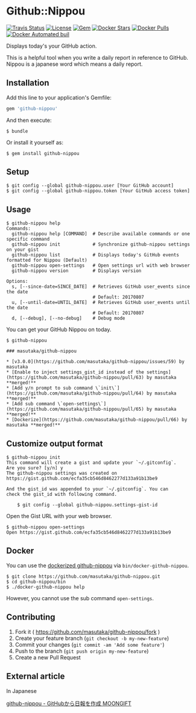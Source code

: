 # Github::Nippou

[![Travis Status](https://img.shields.io/travis/masutaka/github-nippou.svg?style=flat-square)][travisci]
[![License](https://img.shields.io/github/license/masutaka/github-nippou.svg?style=flat-square)][license]
[![Gem](https://img.shields.io/gem/v/github-nippou.svg?style=flat-square)][gem-link]
[![Docker Stars](https://img.shields.io/docker/stars/masutaka/github-nippou.svg?style=flat-square)][dockerhub]
[![Docker Pulls](https://img.shields.io/docker/pulls/masutaka/github-nippou.svg?style=flat-square)][dockerhub]
[![Docker Automated buil](https://img.shields.io/docker/automated/masutaka/github-nippou.svg?style=flat-square)][dockerhub]

[travisci]: https://travis-ci.org/masutaka/github-nippou
[license]: https://github.com/masutaka/github-nippou/blob/master/LICENSE.txt
[gem-link]: http://badge.fury.io/rb/github-nippou
[dockerhub]: https://hub.docker.com/r/masutaka/github-nippou/

Displays today's your GitHub action.

This is a helpful tool when you write a daily report in reference to
GitHub. Nippou is a japanese word which means a daily report.

## Installation

Add this line to your application's Gemfile:

```ruby
gem 'github-nippou'
```

And then execute:

    $ bundle

Or install it yourself as:

    $ gem install github-nippou

## Setup

    $ git config --global github-nippou.user [Your GitHub account]
    $ git config --global github-nippou.token [Your GitHub access token]

## Usage

```
$ github-nippou help
Commands:
  github-nippou help [COMMAND]  # Describe available commands or one specific command
  github-nippou init            # Synchronize github-nippou settings on your gist
  github-nippou list            # Displays today's GitHub events formatted for Nippou (Default)
  github-nippou open-settings   # Open settings url with web browser
  github-nippou version         # Displays version

Options:
  s, [--since-date=SINCE_DATE]  # Retrieves GitHub user_events since the date
                                # Default: 20170807
  u, [--until-date=UNTIL_DATE]  # Retrieves GitHub user_events until the date
                                # Default: 20170807
  d, [--debug], [--no-debug]    # Debug mode

```

You can get your GitHub Nippou on today.

```
$ github-nippou

### masutaka/github-nippou

* [v3.0.0](https://github.com/masutaka/github-nippou/issues/59) by masutaka
* [Enable to inject settings_gist_id instead of the settings](https://github.com/masutaka/github-nippou/pull/63) by masutaka **merged!**
* [Add y/n prompt to sub command \`init\`](https://github.com/masutaka/github-nippou/pull/64) by masutaka **merged!**
* [Add sub command \`open-settings\`](https://github.com/masutaka/github-nippou/pull/65) by masutaka **merged!**
* [Dockerize](https://github.com/masutaka/github-nippou/pull/66) by masutaka **merged!**
```

## Customize output format

```
$ github-nippou init
This command will create a gist and update your `~/.gitconfig`.
Are you sure? [y/n] y
The github-nippou settings was created on https://gist.github.com/ecfa35cb546d8462277d133a91b13be9

And the gist_id was appended to your `~/.gitconfig`. You can
check the gist_id with following command.

    $ git config --global github-nippou.settings-gist-id
```

Open the Gist URL with your web browser.

```
$ github-nippou open-settings
Open https://gist.github.com/ecfa35cb546d8462277d133a91b13be9
```

## Docker

You can use the [dockerized github-nippou](https://hub.docker.com/r/masutaka/github-nippou/) via `bin/docker-github-nippou`.

    $ git clone https://github.com/masutaka/github-nippou.git
    $ cd github-nippou/bin
    $ ./docker-github-nippou help

However, you cannot use the sub command `open-settings`.

## Contributing

1. Fork it ( https://github.com/masutaka/github-nippou/fork )
2. Create your feature branch (`git checkout -b my-new-feature`)
3. Commit your changes (`git commit -am 'Add some feature'`)
4. Push to the branch (`git push origin my-new-feature`)
5. Create a new Pull Request

## External article

In Japanese

[github-nippou - GitHubから日報を作成 MOONGIFT](http://www.moongift.jp/2016/06/github-nippou-github%E3%81%8B%E3%82%89%E6%97%A5%E5%A0%B1%E3%82%92%E4%BD%9C%E6%88%90/)
